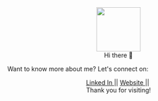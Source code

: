 <div id="header" align="center">
  <img src="https://media.giphy.com/media/5ndklThG9vUUdTmgMn/giphy.gif" width="100"/>
</div>
 <div align="center">Hi there 👋</div>
 
 Want to know more about me? Let's connect on:

<div id="badges" align="center">
  <a href="https://www.linkedin.com/in/acharyafutures/">
    Linked In
  </a>
  ||
  <a href="http://nimeshacharya.com.np/">
    Website
  </a>
  ||
  <img src="https://komarev.com/ghpvc/?username=acharyafutures&style=flat-square&color=blue" alt=""/>
 </div>
 
 
 <div align="center">Thank you for visiting!</div>
 


